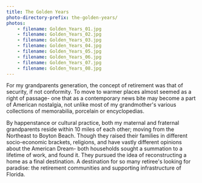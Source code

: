 ```yaml
---
title: The Golden Years
photo-directory-prefix: the-golden-years/
photos:
    - filename: Golden_Years_01.jpg
    - filename: Golden_Years_02.jpg
    - filename: Golden_Years_03.jpg
    - filename: Golden_Years_04.jpg
    - filename: Golden_Years_05.jpg
    - filename: Golden_Years_06.jpg
    - filename: Golden_Years_07.jpg
    - filename: Golden_Years_08.jpg
---
```


For my grandparents generation, the concept of retirement was that of security, if not conformity. To move to warmer places almost seemed as a right of passage- one that as a contemporary news bite may become a part of American nostalgia, not unlike most of my grandmother's various collections of memorabilia, porcelain or encyclopedias.

By happenstance or cultural practice, both my maternal and fraternal grandparents reside within 10 miles of each other; moving from the Northeast to Boyton Beach. Though they raised their families in different socio-economic brackets, religions, and have vastly different opinions about the American Dream- both households sought a summation to a lifetime of work, and found it. They pursued the idea of reconstructing a home as a final destination. A destination for so many retiree's looking for paradise: the retirement communities and supporting infrastructure of Florida.
